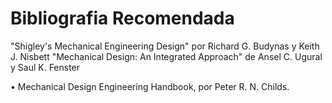 # Bibliografia Recomendada

"Shigley's Mechanical Engineering Design" por Richard G. Budynas y Keith J. Nisbett
"Mechanical Design: An Integrated Approach" de Ansel C. Ugural y Saul K. Fenster

• Mechanical Design Engineering Handbook, por Peter R. N. Childs.